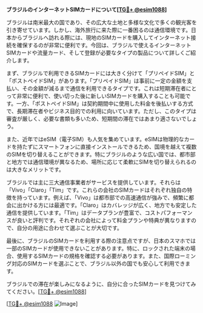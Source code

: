 **ブラジルのインターネットSIMカードについて[[TG💪+ @esim1088](https://t.me/s/esim1088)]**

ブラジルは南米最大の国であり、その広大な土地と多様な文化で多くの観光客を引き寄せています。しかし、海外旅行に来た際に一番困るのは通信環境です。日本からブラジルへ訪れる際には、現地のSIMカードを購入してインターネット接続を確保するのが非常に便利です。今回は、ブラジルで使えるインターネットSIMカードや流量カード、そして登録が必要なタイプの製品について詳しくご紹介します。

まず、ブラジルで利用できるSIMカードには大きく分けて「プリペイドSIM」と「ポストペイドSIM」があります。「プリペイドSIM」は事前に一定の金額を支払い、その金額が減るまで通信を利用できるタイプです。これは短期滞在者にとって非常に便利で、使い切った後に新しいSIMカードを購入することも可能です。一方、「ポストペイドSIM」は契約期間中に使用した料金を後払いする方式で、長期滞在者やビジネス目的での利用に向いています。ただし、このタイプは審査が厳しく、必要な書類も多いため、短期間の滞在ではあまり適さないでしょう。

また、近年ではeSIM（電子SIM）も人気を集めています。eSIMは物理的なカードを持たずにスマートフォンに直接インストールできるため、国境を越えて複数のSIMを切り替えることができます。特にブラジルのような広い国では、都市部と地方では通信環境が異なるため、場所に応じて柔軟にSIMを切り替えられるのは大きなメリットです。

ブラジルでは主に三大通信事業者がサービスを提供しています。それらは「Vivo」「Claro」「Tim」です。これらの会社のSIMカードはそれぞれ独自の特徴を持っています。例えば、「Vivo」は都市部での高速通信が強みで、頻繁に都会に出かける方には最適です。「Claro」はカバレッジが広く、地方でも安定した通信を提供しています。「Tim」はデータプランが豊富で、コストパフォーマンスが良いと評判です。それぞれの会社によって料金プランや特典が異なりますので、自分の用途に合わせて選ぶことが大切です。

最後に、ブラジルのSIMカードを利用する際の注意点ですが、日本のスマホでは一部のSIMカードが使用できないことがあります。特に、ロックされた端末の場合、使用するSIMカードの規格を確認する必要があります。また、国際ローミング対応のSIMカードを選ぶことで、ブラジル以外の国でも安心して利用できます。

ブラジルでの滞在が楽しみになるように、自分に合ったSIMカードを見つけてみてください。[[TG💪+ @esim1088](https://t.me/s/esim1088)]

[[TG💪+ @esim1088](https://t.me/s/esim1088) ![Image](https://i.postimg.cc/Y0z9fWf4/image.png)]